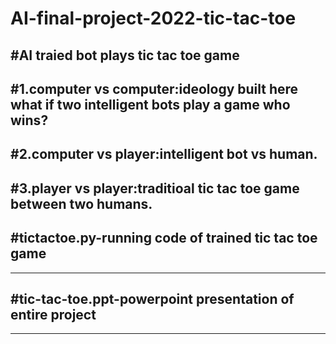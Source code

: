 # AI-final-project-2022-tic-tac-toe

#AI traied bot plays tic tac toe game
---------------------------------------------------------------------------------------------------------
#1.computer vs computer:ideology built here what if two intelligent bots play a game who wins?
---------------------------------------------------------------------------------------------------------
#2.computer vs player:intelligent bot vs human.
---------------------------------------------------------------------------------------------------------
#3.player vs player:traditioal tic tac toe game between two humans.
---------------------------------------------------------------------------------------------------------

#tictactoe.py-running code of trained tic tac toe game
---------------------------------------------------------------------------------------------------------
---------------------------------------------------------------------------------------------------------
#tic-tac-toe.ppt-powerpoint presentation of entire project
---------------------------------------------------------------------------------------------------------
---------------------------------------------------------------------------------------------------------
